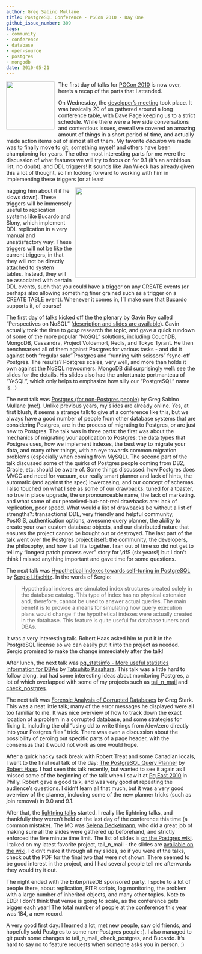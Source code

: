 ```yaml
---
author: Greg Sabino Mullane
title: PostgreSQL Conference - PGCon 2010 - Day One
github_issue_number: 309
tags:
- community
- conference
- database
- open-source
- postgres
- mongodb
date: 2010-05-21
---
```


<a href="/blog/2010/05/postgresql-conference-pgcon-2010-day/image-0-big.png" onblur="try {parent.deselectBloggerImageGracefully();} catch(e) {}"><img alt="" border="0" id="BLOGGER_PHOTO_ID_5473789666231795170" src="/blog/2010/05/postgresql-conference-pgcon-2010-day/image-0.png" style="float:left; margin:0 10px 10px 0;cursor:pointer; cursor:hand;width: 128px; height: 128px;"/></a>

The first day of talks for [PGCon 2010](http://www.pgcon.org/2010/) is now over, here’s a recap of the parts that I attended.

On Wednesday, the [developer’s meeting](https://wiki.postgresql.org/wiki/PgCon_2010_Developer_Meeting) took place. It was basically 20 of us gathered around a long conference table, with Dave Page keeping us to a strict schedule. While there were a few side conversations and contentious issues, overall we covered an amazing amount of things in a short period of time, and actually made action items out of almost all of them. My favorite *decision* we made was to finally move to git, something myself and others have been championing for years. The other most interesting parts for me were the discussion of what features we will try to focus on for 9.1 (it’s an ambitious list, no doubt), and DDL triggers! It sounds like Jan Wieck has already given this a lot of thought, so I’m looking forward to working with him in implementing these triggers (or at least

<a href="/blog/2010/05/postgresql-conference-pgcon-2010-day/image-1-big.jpeg" onblur="try {parent.deselectBloggerImageGracefully();} catch(e) {}"><img alt="" border="0" id="BLOGGER_PHOTO_ID_5473783982200649874" src="/blog/2010/05/postgresql-conference-pgcon-2010-day/image-1.jpeg" style="margin: 0pt 0pt 10px 10px; float: right; cursor: pointer; width: 320px; height: 240px;"/></a>

 nagging him about it if he slows down). These triggers will be immensely useful to replication systems like Bucardo and Slony, which implement DDL replication in a very manual and unsatisfactory way. These triggers will not be like the current triggers, in that they will not be directly attached to system tables. Instead, they will be associated with certain DDL events, such that you could have a trigger on any CREATE events (or perhaps also allowing something finer grained such as a trigger on a CREATE TABLE event). Whenever it comes in, I’ll make sure that Bucardo supports it, of course!

The first day of talks kicked off the the plenary by Gavin Roy called “Perspectives on NoSQL” ([description and slides are available](http://www.pgcon.org/2010/schedule/events/219.en.html)). Gavin actually took the time to *gasp* research the topic, and gave a quick rundown of some of the more popular “NoSQL” solutions, including CouchDB, MongoDB, Cassandra, Project Voldemort, Redis, and Tokyo Tyrant. He then benchmarked all of them against Postgres for various tasks - and did it against both “regular safe” Postgres and “running with scissors” fsync-off Postgres. The results? Postgres scales, very well, and more than holds it own against the NoSQL newcomers. MongoDB did surprisingly well: see the slides for the details. His slides also had the unfortunate portmanteau of “YeSQL”, which only helps to emphasize how silly our “PostgreSQL” name is. :)

The next talk was [Postgres (for non-Postgres people)](http://www.pgcon.org/2010/schedule/events/238.en.html) by Greg Sabino Mullane (me!). Unlike previous years, my slides are already online. Yes, at first blush, it seems a strange talk to give at a conference like this, but we always have a good number of people from other database systems that are considering Postgres, are in the process of migrating to Postgres, or are just new to Postgres. The talk was in three parts: the first was about the mechanics of migrating your application to Postgres: the data types that Postgres uses, how we implement indexes, the best way to migrate your data, and many other things, with an eye towards common migration problems (especially when coming from MySQL). The second part of the talk discussed some of the quirks of Postgres people coming from DB2, Oracle, etc. should be aware of. Some things discussed: how Postgres does MVCC and need for vacuum, our really smart planner and lack of hints, the automatic (and against the spec) lowercasing, and our concept of schemas. I also touched on what I see as some of our drawbacks: tuned for a toaster, no true in place upgrade, the unpronounceable name, the lack of marketing. and what some of our perceived-but-not-real drawbacks are: lack of replication, poor speed. What would a list of drawbacks be without a list of strengths?: transactional DDL, very friendly and helpful community, PostGIS, authentication options, awesome query planner, the ability to create your own custom database objects, and our distributed nature that ensures the project cannot be bought out or destroyed. The last part of the talk went over the Postgres project itself: the community, the developers, the philosophy, and how it all fits together. I ran out of time so did not get to tell my “longest patch process ever” story for \dfS (six years!) but I don’t think I missed anything important and gave time for some questions.

The next talk was [Hypothetical Indexes towards self-tuning in PostgreSQL](http://www.pgcon.org/2010/schedule/events/233.en.html) by [Sergio Lifschitz](http://www.pgcon.org/2010/schedule/speakers/165.en.html). In the words of Sergio:

> Hypothetical indexes are simulated index structures created solely in the database catalog. This type of index has no physical extension and, therefore, cannot be used to answer actual queries. The main benefit is to provide a means for simulating how query execution plans would change if the hypothetical indexes were actually created in the database. This feature is quite useful for database tuners and DBAs.

It was a very interesting talk. Robert Haas asked him to put it in the PostgreSQL license so we can easily put it into the project as needed. Sergio promised to make the change immediately after the talk!

After lunch, the next talk was [pg_statsinfo - More useful statistics information for DBAs](http://www.pgcon.org/2010/schedule/events/216.en.html) by [Tatsuhito Kasahara](http://www.pgcon.org/2010/schedule/speakers/160.en.html). This talk was a little hard to follow along, but had some interesting ideas about monitoring Postgres, a lot of which overlapped with some of my projects such as [tail_n_mail](https://bucardo.org/wiki/Tail_n_mail) and [check_postgres](https://bucardo.org/wiki/Check_postgres).

The next talk was [Forensic Analysis of Corrupted Databases](http://www.pgcon.org/2010/schedule/events/234.en.html) by Greg Stark. This was a neat little talk; many of the error messages he displayed were all too familiar to me. It was nice overview of how to track down the exact location of a problem in a corrupted database, and some strategies for fixing it, including the old “using dd to write things from /dev/zero directly into your Postgres files” trick. There was even a discussion about the possibility of zeroing out specific parts of a page header, with the consensus that it would not work as one would hope.

After a quick hacky sack break with Robert Treat and some Canadian locals, I went to the final real talk of the day: [The PostgreSQL Query Planner](http://www.pgcon.org/2010/schedule/events/208.en.html) by [Robert Haas](http://www.pgcon.org/2010/schedule/speakers/140.en.html). I had seen this talk recently, but wanted to see it again as I missed some of the beginning of the talk when I saw it at [Pg East 2010](http://www.postgresqlconference.org/2010/east) in Philly. Robert gave a good talk, and was very good at repeating the audience’s questions. I didn’t learn all that much, but it was a very good overview of the planner, including some of the new planner tricks (such as join removal) in 9.0 and 9.1.

After that, the [lightning talks](http://www.pgcon.org/2010/schedule/events/267.en.html) started. I really like lightning talks, and thankfully they weren’t held on the last day of the conference this time (a common mistake). The MC was [Selena Deckelmann](http://www.chesnok.com/daily/), who did a great job of making sure all the slides were gathered up beforehand, and strictly enforced the five minute time limit. The list of slides is [on the Postgres wiki](http://wiki.postgresql.org/wiki/PgCon_2010_Lightning_talks). I talked on my latest favorite project, tail_n_mail - the slides are [available on the wiki](https://wiki.postgresql.org/wiki/Image:Tnm.pdf). I didn’t make it through all my slides, so if you were at the talks, check out the PDF for the final two that were not shown. There seemed to be good interest in the project, and I had several people tell me afterwards they would try it out.

The night ended with the EnterpriseDB sponsored party. I spoke to a lot of people there, about replication, PITR scripts, log monitoring, the problem with a large number of inherited objects, and many other topics. Note to EDB: I don’t think that venue is going to scale, as the conference gets bigger each year! The total number of people at the conference this year was 184, a new record.

A very good first day: I learned a lot, met new people, saw old friends, and hopefully sold Postgres to some non-Postgres people :). I also managed to git push some changes to tail_n_mail, check_postgres, and Bucardo. It’s hard to say no to feature requests when someone asks you in person. :)
